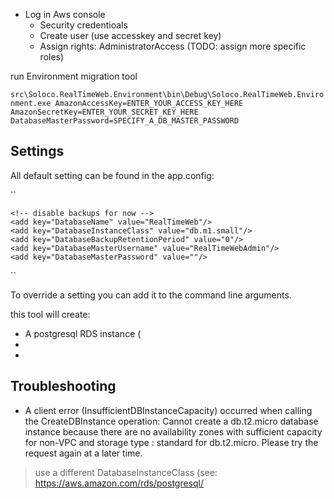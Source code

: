 - Log in Aws console
  - Security credentioals
  - Create user (use accesskey and secret key)
  - Assign rights: AdministratorAccess (TODO: assign more specific roles)

run  Environment migration tool

``src\Soloco.RealTimeWeb.Environment\bin\Debug\Soloco.RealTimeWeb.Environment.exe AmazonAccessKey=ENTER_YOUR_ACCESS_KEY_HERE AmazonSecretKey=ENTER_YOUR_SECRET_KEY_HERE DatabaseMasterPassword=SPECIFY_A_DB_MASTER_PASSWORD``

Settings
--------
All default setting can be found in the app.config:

``  <appSettings>
    <add key="AmazonRegion" value="eu-west-1"/>
    <add key="AmazonAccessKey" value=""/>
    <add key="AmazonSecretKey" value=""/>

    <!-- disable backups for now -->
    <add key="DatabaseName" value="RealTimeWeb"/>
    <add key="DatabaseInstanceClass" value="db.m1.small"/>
    <add key="DatabaseBackupRetentionPeriod" value="0"/>
    <add key="DatabaseMasterUsername" value="RealTimeWebAdmin"/>
    <add key="DatabaseMasterPassword" value=""/>
  </appSettings>``
  
To override a setting you can add it to the command line arguments.

this tool will create:
- A postgresql RDS instance (
-  
- 

Troubleshooting
---------------
- A client error (InsufficientDBInstanceCapacity) occurred when calling the CreateDBInstance operation: Cannot create a db.t2.micro database instance because there are no availability zones with sufficient capacity for non-VPC and storage type : standard for db.t2.micro. Please try the request again at a later time.
> use a different DatabaseInstanceClass (see: https://aws.amazon.com/rds/postgresql/

